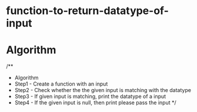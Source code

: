 # function-to-return-datatype-of-input
# Algorithm
/**
 * Algorithm
 * Step1 - Create a function with an input
 * Step2 - Check whether the the given input is matching with the datatype
 * Step3 - If given input is matching, print the datatype of a input
 * Step4 - If the given input is null, then print please pass the input
 */
